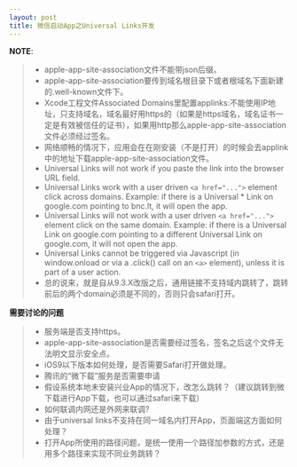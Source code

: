 ```yaml
---
layout: post
title: 微信启动App之Universal Links开发
---
```


**NOTE**:
> - apple-app-site-association文件不能带json后缀。
> - apple-app-site-association要传到域名根目录下或者根域名下面新建的.well-known文件下。
> - Xcode工程文件Associated Domains里配置applinks:不能使用IP地址，只支持域名，域名最好用https的（如果是https域名，域名证书一定是有效被信任的证书），如果用http那么apple-app-site-association文件必须经过签名。
> - 网络顺畅的情况下，应用会在在刚安装（不是打开）的时候会去applink中的地址下载apple-app-site-association文件。
> - Universal Links will not work if you paste the link into the browser URL field.
> - Universal Links work with a user driven ```<a href="...">``` element click across domains. Example: if there is a Universal * Link on google.com pointing to bnc.lt, it will open the app.
> - Universal Links will not work with a user driven ```<a href="...">``` element click on the same domain. Example: if there is a Universal Link on google.com pointing to a different Universal Link on google.com, it will not open the app.
> - Universal Links cannot be triggered via Javascript (in window.onload or via a .click() call on an ```<a>``` element), unless it is part of a user action.
> - 总的说来，就是自从9.3.X改版之后，通用链接不支持域内跳转了，跳转前后的两个domain必须是不同的，否则只会safari打开。

**需要讨论的问题**
> - 服务端是否支持https。
> - apple-app-site-association是否需要经过签名，签名之后这个文件无法明文显示安全点。
> - iOS9以下版本如何处理，是否需要Safari打开做处理。
> - 腾讯的“微下载”服务是否需要申请
> - 假设系统本地未安装兴业App的情况下，改怎么跳转？（建议跳转到微下载进行App下载，也可以通过safari来下载）
> - 如何联调内网还是外网来联调?
> - 由于universal links不支持在同一域名内打开App，页面端这方面如何处理？
> - 打开App所使用的路径问题，是统一使用一个路径加参数的方式，还是用多个路径来实现不同业务跳转？
